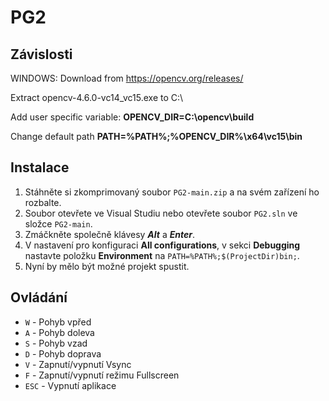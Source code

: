 # PG2
## Závislosti
WINDOWS: 
Download from https://opencv.org/releases/ 

Extract opencv-4.6.0-vc14_vc15.exe to C:\

Add user specific variable:
**OPENCV_DIR=C:\opencv\build**

Change default path
**PATH=%PATH%;%OPENCV_DIR%\x64\vc15\bin**

## Instalace
1. Stáhněte si zkomprimovaný soubor `PG2-main.zip` a na svém zařízení ho rozbalte.
2. Soubor otevřete ve Visual Studiu nebo otevřete soubor `PG2.sln` ve složce `PG2-main`.
3. Zmáčkněte společně klávesy **_Alt_** a **_Enter_**.
4. V nastavení pro konfiguraci **All configurations**, v sekci **Debugging** nastavte položku **Environment** na `PATH=%PATH%;$(ProjectDir)bin;`.
5. Nyní by mělo být možné projekt spustit.

## Ovládání
* `W` - Pohyb vpřed
* `A` - Pohyb doleva
* `S` - Pohyb vzad
* `D` - Pohyb doprava
* `V` - Zapnutí/vypnutí Vsync
* `F` - Zapnutí/vypnutí režimu Fullscreen
* `ESC` - Vypnutí aplikace

